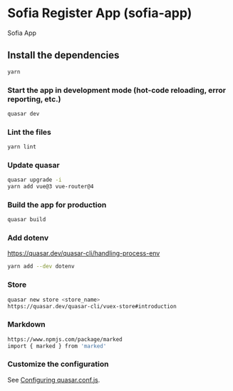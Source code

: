 # Sofia Register App (sofia-app)

Sofia App

## Install the dependencies

```bash
yarn
```

### Start the app in development mode (hot-code reloading, error reporting, etc.)

```bash
quasar dev
```

### Lint the files

```bash
yarn lint
```

### Update quasar

```bash
quasar upgrade -i
yarn add vue@3 vue-router@4
```

### Build the app for production

```bash
quasar build
```

### Add dotenv

https://quasar.dev/quasar-cli/handling-process-env

```bash
yarn add --dev dotenv
```

### Store

```bash
quasar new store <store_name>
https://quasar.dev/quasar-cli/vuex-store#introduction
```

### Markdown

```bash
https://www.npmjs.com/package/marked
import { marked } from 'marked'

```

### Customize the configuration

See [Configuring quasar.conf.js](https://quasar.dev/quasar-cli/quasar-conf-js).
